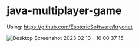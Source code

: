 # java-multiplayer-game

Using: https://github.com/EsotericSoftware/kryonet

![Desktop Screenshot 2023 02 13 - 16 00 37 15](https://user-images.githubusercontent.com/57646462/218573650-29d52667-5298-48fa-86c6-670c1e75b163.png)
